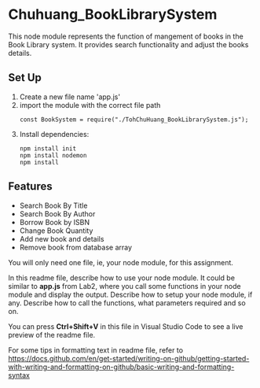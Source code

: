 # Chuhuang_BookLibrarySystem
This node module represents the function of mangement of books in the Book Library system. It provides search functionality and adjust the books details. 


## Set Up
1. Create a new file name 'app.js'
2. import the module with the correct file path 
    ```
    const BookSystem = require("./TohChuHuang_BookLibrarySystem.js");
    ```
3. Install dependencies:
    ```
    npm install init
    npm install nodemon
    npm install 
    ```


## Features

- Search Book By Title
- Search Book By Author
- Borrow Book by ISBN
- Change Book Quantity
- Add new book and details
- Remove book from database array

You will only need one file, ie, your node module, for this assignment.

In this readme file, describe how to use your node module. It could be similar to **app.js** from Lab2, where you call some functions in your node module and display the output. Describe how to setup your node module, if any. Describe how to call the functions, what parameters required and so on.

You can press **Ctrl+Shift+V** in this file in Visual Studio Code to see a live preview of the readme file.

For some tips in formatting text in readme file, refer to https://docs.github.com/en/get-started/writing-on-github/getting-started-with-writing-and-formatting-on-github/basic-writing-and-formatting-syntax
